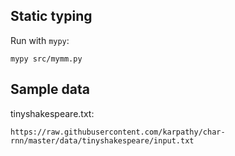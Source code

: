 ## Static typing

Run with `mypy`:

```
mypy src/mymm.py
```

## Sample data

tinyshakespeare.txt:

```
https://raw.githubusercontent.com/karpathy/char-rnn/master/data/tinyshakespeare/input.txt
```
